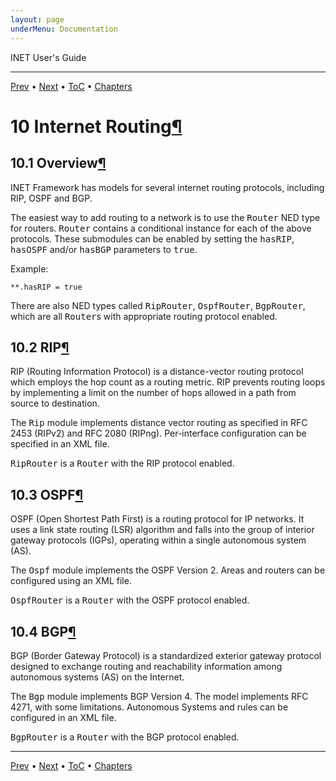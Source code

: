 ```yaml
---
layout: page
underMenu: Documentation
---
```




<div>INET User's Guide<hr width='100%'></div>
<div class='oppnavbar'><a href="chap9.html">Prev</a> &#8226; <a href="chap11.html">Next</a> &#8226; <a href="toc.html#toc_10">ToC</a> &#8226; <a href="index.html">Chapters</a></div><h1><a name="cha:routing"></a>10 Internet Routing<a class="headerlink" href="#cha:routing" title="Permalink to this headline">&para;</a></h1>

<p><h2><a name="sec:routing:overview"></a>10.1 Overview<a class="headerlink" href="#sec:routing:overview" title="Permalink to this headline">&para;</a></h2>

<p>INET Framework has models for several internet routing protocols, including
RIP, OSPF and BGP.

<p>The easiest way to add routing to a network is to use the <tt>Router</tt>
NED type for routers. <tt>Router</tt> contains a conditional instance
for each of the above protocols. These submodules can be enabled by
setting the <tt>hasRIP</tt>, <tt>hasOSPF</tt> and/or <tt>hasBGP</tt> parameters to
<tt>true</tt>.

<p>Example:

<pre><code data-language="ini">**.hasRIP = true</code></pre><p>
There are also NED types called <tt>RipRouter</tt>, <tt>OspfRouter</tt>,
<tt>BgpRouter</tt>, which are all <tt>Router</tt>s with appropriate
routing protocol enabled.

<p><h2><a name="sec:routing:rip"></a>10.2 RIP<a class="headerlink" href="#sec:routing:rip" title="Permalink to this headline">&para;</a></h2>

<p>RIP (Routing Information Protocol) is a distance-vector routing protocol
which employs the hop count as a routing metric. RIP prevents routing loops
by implementing a limit on the number of hops allowed in a path from source
to destination.

<p>The <tt>Rip</tt> module implements distance vector routing as
specified in RFC 2453 (RIPv2) and RFC 2080 (RIPng). Per-interface
configuration can be specified in an XML file.

<p><tt>RipRouter</tt> is a <tt>Router</tt> with the RIP protocol enabled.

<p>
<h2><a name="sec:routing:ospf"></a>10.3 OSPF<a class="headerlink" href="#sec:routing:ospf" title="Permalink to this headline">&para;</a></h2>

<p>OSPF (Open Shortest Path First) is a routing protocol for IP networks.
It uses a link state routing (LSR) algorithm and falls into the group
of interior gateway protocols (IGPs), operating within a single
autonomous system (AS).

<p>The <tt>Ospf</tt> module implements the OSPF Version 2. Areas and routers
can be configured using an XML file.

<p><tt>OspfRouter</tt> is a <tt>Router</tt> with the OSPF protocol enabled.

<p>
<h2><a name="sec:routing:bgp"></a>10.4 BGP<a class="headerlink" href="#sec:routing:bgp" title="Permalink to this headline">&para;</a></h2>

<p>BGP (Border Gateway Protocol) is a standardized exterior gateway protocol
designed to exchange routing and reachability information among
autonomous systems (AS) on the Internet.

<p>The <tt>Bgp</tt> module implements BGP Version 4. The model implements
RFC 4271, with some limitations. Autonomous Systems and rules can be
configured in an XML file.

<p><tt>BgpRouter</tt> is a <tt>Router</tt> with the BGP protocol enabled.


<hr class='pgbr'><div class='oppnavbar'><a href="chap9.html">Prev</a> &#8226; <a href="chap11.html">Next</a> &#8226; <a href="toc.html#toc_10">ToC</a> &#8226; <a href="index.html">Chapters</a></div>
